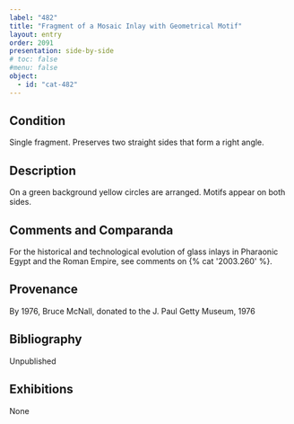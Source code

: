 ```yaml
---
label: "482"
title: "Fragment of a Mosaic Inlay with Geometrical Motif"
layout: entry
order: 2091
presentation: side-by-side
# toc: false
#menu: false 
object:
  - id: "cat-482"
---
```


## Condition

Single fragment. Preserves two straight sides that form a right angle.

## Description

On a green background yellow circles are arranged. Motifs appear on both sides.

## Comments and Comparanda

For the historical and technological evolution of glass inlays in Pharaonic Egypt and the Roman Empire, see comments on {% cat '2003.260' %}.

## Provenance

By 1976, Bruce McNall, donated to the J. Paul Getty Museum, 1976

## Bibliography

Unpublished

## Exhibitions

None